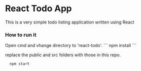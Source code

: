 # React Todo App

This is a very simple todo listing application written using React

<h3>How to run it</h3> 
Open cmd and vhange directory to 'react-todo'. 
```
  npm install
```

replace the public and src folders with those in this repo.

```
  npm start
```
